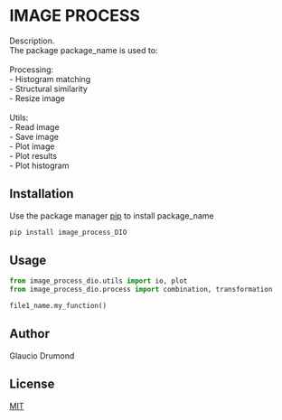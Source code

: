 # IMAGE PROCESS

Description. 
<br>The package package_name is used to:
	<br><br>Processing:
		<br>- Histogram matching
		<br>- Structural similarity
		<br>- Resize image
	<br><br>Utils:
		<br>- Read image
		<br>- Save image
		<br>- Plot image
		<br>- Plot results
		<br>- Plot histogram

## Installation

Use the package manager [pip](https://pip.pypa.io/en/stable/) to install package_name

```bash
pip install image_process_DIO
```

## Usage

```python
from image_process_dio.utils import io, plot
from image_process_dio.process import combination, transformation

file1_name.my_function()
```

## Author
Glaucio Drumond

## License
[MIT](https://choosealicense.com/licenses/mit/)
